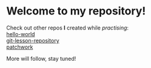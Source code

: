 # Welcome to my repository!

Check out other repos **I** created while _practising_:   
[hello-world](https://github.com/Konock/hello-world)   
[git-lesson-repository](https://github.com/Konock/git-lesson-repository)   
[patchwork](https://github.com/Konock/patchwork)

More will follow, stay tuned!
